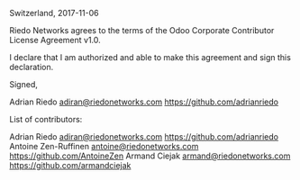 Switzerland, 2017-11-06

Riedo Networks agrees to the terms of the Odoo Corporate Contributor License
Agreement v1.0.

I declare that I am authorized and able to make this agreement and sign this
declaration.

Signed,

Adrian Riedo adiran@riedonetworks.com https://github.com/adrianriedo

List of contributors:

Adrian Riedo adiran@riedonetworks.com https://github.com/adrianriedo
Antoine Zen-Ruffinen antoine@riedonetworks.com https://github.com/AntoineZen
Armand Ciejak armand@riedonetworks.com https://github.com/armandciejak